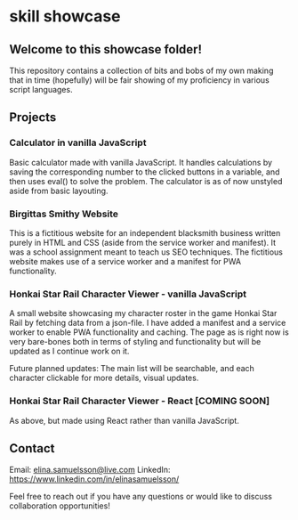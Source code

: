 # skill showcase

## Welcome to this showcase folder!

This repository contains a collection of bits and bobs of my own making that in time (hopefully) will be fair showing of my proficiency in various script languages.

## Projects

### Calculator in vanilla JavaScript

Basic calculator made with vanilla JavaScript. It handles calculations by saving the corresponding number to the clicked buttons in a variable, and then uses eval() to solve the problem.
The calculator is as of now unstyled aside from basic layouting.

### Birgittas Smithy Website

This is a fictitious website for an independent blacksmith business written purely in HTML and CSS (aside from the service worker and manifest). It was a school assignment meant to teach us SEO techniques. The fictitious website makes use of a service worker and a manifest for PWA functionality.

### Honkai Star Rail Character Viewer - vanilla JavaScript

A small website showcasing my character roster in the game Honkai Star Rail by fetching data from a json-file. I have added a manifest and a service worker to enable PWA functionality and caching. The page as is right now is very bare-bones both in terms of styling and functionality but will be updated as I continue work on it.

Future planned updates: The main list will be searchable, and each character clickable for more details, visual updates.

### Honkai Star Rail Character Viewer - React [COMING SOON]

As above, but made using React rather than vanilla JavaScript.

## Contact

Email: elina.samuelsson@live.com
LinkedIn: https://www.linkedin.com/in/elinasamuelsson/

Feel free to reach out if you have any questions or would like to discuss collaboration opportunities!
